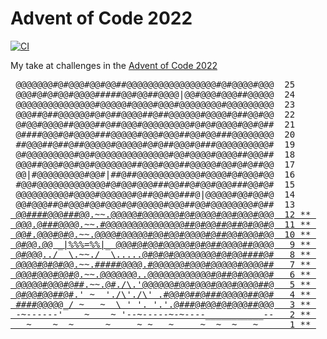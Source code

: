 # Advent of Code 2022

[![CI](https://github.com/mMosiur/AdventOfCode2022/actions/workflows/ci.yml/badge.svg)](https://github.com/mMosiur/AdventOfCode2022/actions/workflows/ci.yml)

My take at challenges in the [Advent of Code 2022](https://adventofcode.com/2022)

<pre>
<a                                       > @@@@@@@#@#@@@#@@#@@##@@@@@@@@@@@@@@@@@#@#@@@@#@@@  25    </a>
<a                                       > @@@#@#@#@@#@@@@#####@@#@@##@@@@|@@#@@@#@@@##@@@@@  24    </a>
<a                                       > @@@@@@@@@@@@@@@#@@@@@#@@@@#@@@#@@@@@@@@#@@@@@@@@@  23    </a>
<a                                       > @@@##@##@@@@@@#@#@##@@@@##@##@@@@@@#@@@@#@##@@#@@  22    </a>
<a                                       > @#@@#@@@@##@@@@##@##@@@#@@@@@@@@@#@#@#@@@@#@@#@##  21    </a>
<a                                       > @####@@@#@#@@@@###@@@@@#@@@#@@@##@@#@@###@@@@@@@@  20    </a>
<a                                       > ##@@@##@##@##@@@@@#@@@@@#@#@##@@@#@###@@@@@@@@@@#  19    </a>
<a                                       > @#@@@@@@@@@#@@#@@@@@@@@@@@@@@#@@#@@@@#@@@@##@@@##  18    </a>
<a                                       > @@@##@@@#@@#@@#@@@@@@@##@@@#@@@##@@@@@#@@#@#@##@@  17    </a>
<a                                       > @@|#@@@@@@@@@#@@#|##@##@@@@@@@@@@@@#@@@@#@#@@@#@@  16    </a>
<a                                       > #@@#@@@@@@@@@@@@@#@#@@#@@@###@@##@#@@#@@@###@@#@#  15    </a>
<a                                       > @@@@@@@@@@#@@@@#@@@@@@#@##@@#@@###@|@@@@@#@@#@@#@  14    </a>
<a                                       > @@#@@@##@#@@@#@@#@@@#@#@@@@@#@@@##@@#@@@@@@@@#@##  13    </a>
<a href="Day12 - Hill Climbing Algorithm"> @@####@@@###@@.~~.@@@@@#@@@@@@@#@#@@@@#@@#@@@#@@@  12 ** </a>
<a href="Day11 - Monkey in the Middle"   > @@@.@###@@@@.~~.#@@@@@@@@@@@@@@@##@#@@##@##@#@@#@  11 ** </a>
<a href="Day10 - Cathode-Ray Tube"       > @@#.@@@#@#@.~~.@@@@#@@@@@#@@#@@#@@@@#@##@@#@@@#@@  10 ** </a>
<a href="Day09 - Rope Bridge"            > @#@@.@@ _|%%%=%%|_ @@@#@#@@#@@@@@#@#@##@@@@##@@@@   9 ** </a>
<a href="Day08 - Treetop Tree House"     > @#@@@../  \.~~./  \.....@#@#@#@@@@@@@@#@#@@####@#   8 ** </a>
<a href="Day07 - No Space Left On Device"> @@@@#@#@#@@.~~.#####@@@@.#@@@@@@#@@@#@@@@@#@@@@##   7 ** </a>
<a href="Day06 - Tuning Trouble"         > @@@#@@@#@@#@.~~.@@@@@@@..@@@@@@@@@@@@#@##@#@@@@@#   6 ** </a>
<a href="Day05 - Supply Stacks"          > @@@@@#@@@#@##.~~.@#./\.'@@@@@@#@@#@@@#@@@#@@@@##@   5 ** </a>
<a href="Day04 - Camp Cleanup"           > @#@@#@@##@#.' ~  './\'./\' .#@@#@##@###@@@@@##@@#   4 ** </a>
<a href="Day03 - Rucksack Reorganization"> ####@@@@@_/ ~   ~  \ ' '. '.'.@###@#@@#@#@@@##@@@   3 ** </a>
<a href="Day00 - Rock Paper Scissors"    > -~------'    ~    ~ '--~-----~-~----___________--   2 ** </a>
<a href="Day01 - Calorie Counting"       >   ~    ~  ~      ~     ~ ~   ~     ~  ~  ~   ~      1 ** </a>
</pre>
